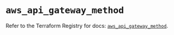 # `aws_api_gateway_method`

Refer to the Terraform Registry for docs: [`aws_api_gateway_method`](https://registry.terraform.io/providers/hashicorp/aws/5.72.1/docs/resources/api_gateway_method).
